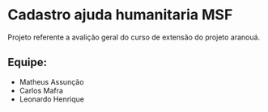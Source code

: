# Cadastro ajuda humanitaria MSF
Projeto referente a avalição geral do curso de extensão do projeto aranouá.

## Equipe:

- Matheus Assunção
- Carlos Mafra
- Leonardo Henrique
